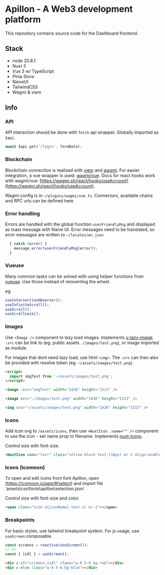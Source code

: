 # Apillon - A Web3 development platform

This repository contains source code for the Dashboard frontend.

## Stack

- node 20.8.1
- Nuxt 3
- Vue 3 w/ TypeScript
- Pinia Store
- NaiveUI
- TailwindCSS
- Wagmi & viem

## Info

### API

API interaction should be done with `fetch` api wrapper. Globally imported as `$api`.

```js
await $api.get('/login', formData);
```

### Blockchain

Blockchain connection is realized with [viem](https://viem.sh/) and [wagmi](https://github.com/wagmi-dev/wagmi). For easier integration, a vue wrapper is used: [wagmi/vue](https://github.com/unicape/wagmi/vue). Docs for react hooks work with wagmi/vue: [https://wagmi.sh/react/hooks/useAccount](https://wagmi.sh/react/hooks/useAccount).

Wagmi config is in `~/plugins/wagmi/vue.ts`. Connectors, available chains and RPC urls can be defined here.

### Error handling

Errors are handled with the global function `userFriendlyMsg` and displayed as toast message with Naive UI. Error messages need to be translated, so error messages are written to `~/locales/en.json`

```js
  } catch (error) {
    message.error(userFriendlyMsg(error));
  }
```

### Vueuse

Many common tasks can be solved with using helper functions from [vueuse](https://vueuse.org/functions.html). Use those instead of reinventing the wheel.

eg.

```js
useIntersectionObserver();
useInfiniteScroll();
useScroll();
useScrollLock();
```

### Images

Use `<Image />` component to lazy load images. Implements [v-lazy-image](https://github.com/alexjoverm/v-lazy-image). `:src` can be link to (eg. public assets `./images/test.png`), or image imported as module.

For images that dont need lazy load, use html `<img>`. The `:src` can then also be provided with resolve token (eg. `~/assets/images/test.png`).

```html
<script>
  import imgTest from '~/assets/images/test.png';
</script>

<image :src="imgTest" width="1436" height="1513" />

<image src="./images/test.png" width="1436" height="1513" />

<img src="~/assets/images/test.png" width="1436" height="1513" />
```

### Icons

Add icon svg to `/assets/icons`, then use `<NuxtIcon :name="" />` component to use the icon - set name prop to filename. Implements [nuxt-icons](https://github.com/gitFoxCode/nuxt-icons).

Control size with font-size.

```html
<NuxtIcon name="larr" class="inline-block text-[18px] mr-3 align-middle" />
```

### Icons (Icomoon)

To open and edit icons from font Apillon, open (https://icomoon.io/app/#/select) and import file 'assets\css\fonts\apillon\selection.json'.

Control size with font-size and color.

```html
<span class="icon-${iconName} text-xl mr-2"></span>
```

### Breakpoints

For basic styles, use tailwind breakpoint system. For js usage, use `useScreen` composable.

```js
const screens = reactive(useScreen());
// or
const { isXl } = useScreen();
```

```html
<div v-if="screens.isXl" class="w-8 h-8 bg-red"></div>
<div v-else class="w-8 h-8 bg-blue"></div>
```
